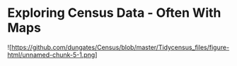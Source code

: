 # Exploring Census Data - Often With Maps

![https://github.com/dungates/Census/blob/master/Tidycensus_files/figure-html/unnamed-chunk-5-1.png]